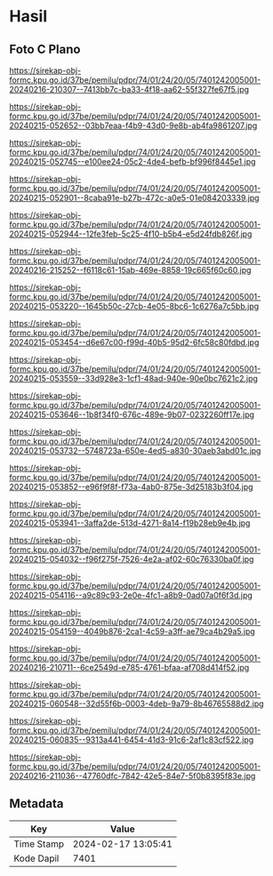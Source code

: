 # Hasil

## Foto C Plano

https://sirekap-obj-formc.kpu.go.id/37be/pemilu/pdpr/74/01/24/20/05/7401242005001-20240216-210307--7413bb7c-ba33-4f18-aa62-55f327fe67f5.jpg

https://sirekap-obj-formc.kpu.go.id/37be/pemilu/pdpr/74/01/24/20/05/7401242005001-20240215-052652--03bb7eaa-f4b9-43d0-9e8b-ab4fa9861207.jpg

https://sirekap-obj-formc.kpu.go.id/37be/pemilu/pdpr/74/01/24/20/05/7401242005001-20240215-052745--e100ee24-05c2-4de4-befb-bf996f8445e1.jpg

https://sirekap-obj-formc.kpu.go.id/37be/pemilu/pdpr/74/01/24/20/05/7401242005001-20240215-052901--8caba91e-b27b-472c-a0e5-01e084203339.jpg

https://sirekap-obj-formc.kpu.go.id/37be/pemilu/pdpr/74/01/24/20/05/7401242005001-20240215-052944--12fe3feb-5c25-4f10-b5b4-e5d24fdb826f.jpg

https://sirekap-obj-formc.kpu.go.id/37be/pemilu/pdpr/74/01/24/20/05/7401242005001-20240216-215252--f6118c61-15ab-469e-8858-19c665f60c60.jpg

https://sirekap-obj-formc.kpu.go.id/37be/pemilu/pdpr/74/01/24/20/05/7401242005001-20240215-053220--1645b50c-27cb-4e05-8bc6-1c6276a7c5bb.jpg

https://sirekap-obj-formc.kpu.go.id/37be/pemilu/pdpr/74/01/24/20/05/7401242005001-20240215-053454--d6e67c00-f99d-40b5-95d2-6fc58c80fdbd.jpg

https://sirekap-obj-formc.kpu.go.id/37be/pemilu/pdpr/74/01/24/20/05/7401242005001-20240215-053559--33d928e3-1cf1-48ad-940e-90e0bc7621c2.jpg

https://sirekap-obj-formc.kpu.go.id/37be/pemilu/pdpr/74/01/24/20/05/7401242005001-20240215-053646--1b8f34f0-676c-489e-9b07-0232260ff17e.jpg

https://sirekap-obj-formc.kpu.go.id/37be/pemilu/pdpr/74/01/24/20/05/7401242005001-20240215-053732--5748723a-650e-4ed5-a830-30aeb3abd01c.jpg

https://sirekap-obj-formc.kpu.go.id/37be/pemilu/pdpr/74/01/24/20/05/7401242005001-20240215-053852--e96f9f8f-f73a-4ab0-875e-3d25183b3f04.jpg

https://sirekap-obj-formc.kpu.go.id/37be/pemilu/pdpr/74/01/24/20/05/7401242005001-20240215-053941--3affa2de-513d-4271-8a14-f19b28eb9e4b.jpg

https://sirekap-obj-formc.kpu.go.id/37be/pemilu/pdpr/74/01/24/20/05/7401242005001-20240215-054032--f96f275f-7526-4e2a-af02-60c76330ba0f.jpg

https://sirekap-obj-formc.kpu.go.id/37be/pemilu/pdpr/74/01/24/20/05/7401242005001-20240215-054116--a9c89c93-2e0e-4fc1-a8b9-0ad07a0f6f3d.jpg

https://sirekap-obj-formc.kpu.go.id/37be/pemilu/pdpr/74/01/24/20/05/7401242005001-20240215-054159--4049b876-2ca1-4c59-a3ff-ae79ca4b29a5.jpg

https://sirekap-obj-formc.kpu.go.id/37be/pemilu/pdpr/74/01/24/20/05/7401242005001-20240216-210711--6ce2549d-e785-4761-bfaa-af708d414f52.jpg

https://sirekap-obj-formc.kpu.go.id/37be/pemilu/pdpr/74/01/24/20/05/7401242005001-20240215-060548--32d55f6b-0003-4deb-9a79-8b46765588d2.jpg

https://sirekap-obj-formc.kpu.go.id/37be/pemilu/pdpr/74/01/24/20/05/7401242005001-20240215-060835--9313a441-6454-41d3-91c6-2af1c83cf522.jpg

https://sirekap-obj-formc.kpu.go.id/37be/pemilu/pdpr/74/01/24/20/05/7401242005001-20240216-211036--47760dfc-7842-42e5-84e7-5f0b8395f83e.jpg


## Metadata

| Key        | Value               |
| ---------- | ------------------- |
| Time Stamp | 2024-02-17 13:05:41 |
| Kode Dapil | 7401                |



